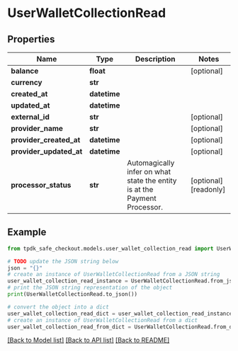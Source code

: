 # UserWalletCollectionRead



## Properties

Name | Type | Description | Notes
------------ | ------------- | ------------- | -------------
**balance** | **float** |  | [optional] 
**currency** | **str** |  | 
**created_at** | **datetime** |  | 
**updated_at** | **datetime** |  | 
**external_id** | **str** |  | [optional] 
**provider_name** | **str** |  | [optional] 
**provider_created_at** | **datetime** |  | [optional] 
**provider_updated_at** | **datetime** |  | [optional] 
**processor_status** | **str** | Automagically infer on what state the entity is at the Payment Processor. | [optional] [readonly] 

## Example

```python
from tpdk_safe_checkout.models.user_wallet_collection_read import UserWalletCollectionRead

# TODO update the JSON string below
json = "{}"
# create an instance of UserWalletCollectionRead from a JSON string
user_wallet_collection_read_instance = UserWalletCollectionRead.from_json(json)
# print the JSON string representation of the object
print(UserWalletCollectionRead.to_json())

# convert the object into a dict
user_wallet_collection_read_dict = user_wallet_collection_read_instance.to_dict()
# create an instance of UserWalletCollectionRead from a dict
user_wallet_collection_read_from_dict = UserWalletCollectionRead.from_dict(user_wallet_collection_read_dict)
```
[[Back to Model list]](../README.md#documentation-for-models) [[Back to API list]](../README.md#documentation-for-api-endpoints) [[Back to README]](../README.md)


